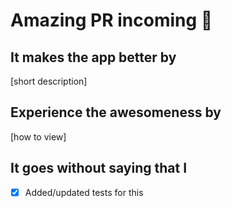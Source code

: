 # Amazing PR incoming 🎉

## It makes the app better by

[short description]

## Experience the awesomeness by

[how to view]

## It goes without saying that I

* [x] Added/updated tests for this
